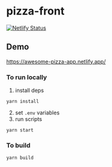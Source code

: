 # pizza-front
[![Netlify Status](https://api.netlify.com/api/v1/badges/d3c392f2-054d-4614-bace-5019a4907f36/deploy-status)](https://app.netlify.com/sites/stupefied-easley-4331e7/deploys)

## Demo
https://awesome-pizza-app.netlify.app/

### To run locally

1. install deps

```
yarn install
```
2. set `.env` variables
3. run scripts

```
yarn start
```

### To build

```
yarn build
```
